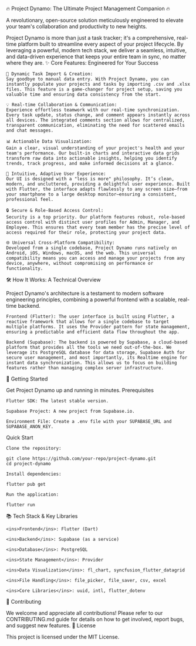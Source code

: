🔥 Project Dynamo: The Ultimate Project Management Companion 🔥

A revolutionary, open-source solution meticulously engineered to elevate your team's collaboration
and productivity to new heights.

Project Dynamo is more than just a task tracker; it's a comprehensive, real-time platform built to
streamline every aspect of your project lifecycle. By leveraging a powerful, modern tech stack, we
deliver a seamless, intuitive, and data-driven experience that keeps your entire team in sync, no
matter where they are.
✨ Core Features: Engineered for Your Success

    🚀 Dynamic Task Import & Creation:
    Say goodbye to manual data entry. With Project Dynamo, you can instantly populate your projects and tasks by importing .csv and .xlsx files. This feature is a game-changer for project setup, saving you valuable time and ensuring data consistency from the start.

    💡 Real-time Collaboration & Communication:
    Experience effortless teamwork with our real-time synchronization. Every task update, status change, and comment appears instantly across all devices. The integrated comments section allows for centralized, transparent communication, eliminating the need for scattered emails and chat messages.

    📊 Actionable Data Visualization:
    Gain a clear, visual understanding of your project's health and your team's performance. Our built-in charts and interactive data grids transform raw data into actionable insights, helping you identify trends, track progress, and make informed decisions at a glance.

    🎨 Intuitive, Adaptive User Experience:
    Our UI is designed with a "less is more" philosophy. It’s clean, modern, and uncluttered, providing a delightful user experience. Built with Flutter, the interface adapts flawlessly to any screen size—from your smartphone to a large desktop monitor—ensuring a consistent, professional feel.

    🔒 Secure & Role-Based Access Control:
    Security is a top priority. Our platform features robust, role-based access control with distinct user profiles for Admin, Manager, and Employee. This ensures that every team member has the precise level of access required for their role, protecting your project data.

    🌐 Universal Cross-Platform Compatibility:
    Developed from a single codebase, Project Dynamo runs natively on Android, iOS, Windows, macOS, and the web. This universal compatibility means you can access and manage your projects from any device, anywhere, without compromising on performance or functionality.

🛠️ How It Works: A Technical Overview

Project Dynamo's architecture is a testament to modern software engineering principles, combining a
powerful frontend with a scalable, real-time backend.

    Frontend (Flutter): The user interface is built using Flutter, a reactive framework that allows for a single codebase to target multiple platforms. It uses the Provider pattern for state management, ensuring a predictable and efficient data flow throughout the app.

    Backend (Supabase): The backend is powered by Supabase, a cloud-based platform that provides all the tools we need out-of-the-box. We leverage its PostgreSQL database for data storage, Supabase Auth for secure user management, and most importantly, its Realtime engine for instant data synchronization. This allows us to focus on building features rather than managing complex server infrastructure.

🚀 Getting Started

Get Project Dynamo up and running in minutes.
Prerequisites

    Flutter SDK: The latest stable version.

    Supabase Project: A new project from Supabase.io.

    Environment File: Create a .env file with your SUPABASE_URL and SUPABASE_ANON_KEY.

Quick Start

    Clone the repository:

    git clone https://github.com/your-repo/project-dynamo.git
    cd project-dynamo

    Install dependencies:

    flutter pub get

    Run the application:

    flutter run

📚 Tech Stack & Key Libraries

    <ins>Frontend</ins>: Flutter (Dart)

    <ins>Backend</ins>: Supabase (as a service)

    <ins>Database</ins>: PostgreSQL

    <ins>State Management</ins>: Provider

    <ins>Data Visualization</ins>: fl_chart, syncfusion_flutter_datagrid

    <ins>File Handling</ins>: file_picker, file_saver, csv, excel

    <ins>Core Libraries</ins>: uuid, intl, flutter_dotenv

🙌 Contributing

We welcome and appreciate all contributions! Please refer to our CONTRIBUTING.md guide for details
on how to get involved, report bugs, and suggest new features.
📜 License

This project is licensed under the MIT License.